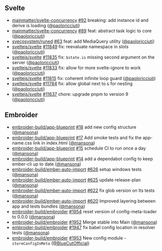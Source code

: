 ## Svelte

- [mainmatter/svelte-concurrency]
  [#92](https://github.com/mainmatter/svelte-concurrency/pull/92) breaking: add
  instance id and derive is loading ([@paoloricciuti])
- [mainmatter/svelte-concurrency]
  [#89](https://github.com/mainmatter/svelte-concurrency/pull/89) feat: abstract
  task logic to core ([@paoloricciuti])
- [svecosystem/runed] [#63](https://github.com/svecosystem/runed/pull/63) feat:
  add MediaQuery utility ([@paoloricciuti])
- [sveltejs/svelte] [#11849](https://github.com/sveltejs/svelte/pull/11849) fix:
  reevaluate namespace in slots ([@paoloricciuti])
- [sveltejs/svelte] [#11835](https://github.com/sveltejs/svelte/pull/11835) fix:
  `$state.is` missing second argument on the server ([@paoloricciuti])
- [sveltejs/svelte] [#11833](https://github.com/sveltejs/svelte/pull/11833) fix:
  allow for more svelte-ignore to work ([@paoloricciuti])
- [sveltejs/svelte] [#11815](https://github.com/sveltejs/svelte/pull/11815) fix:
  coherent infinite loop guard ([@paoloricciuti])
- [sveltejs/svelte] [#11784](https://github.com/sveltejs/svelte/pull/11784) fix:
  allow global next to `&` for nesting ([@paoloricciuti])
- [sveltejs/svelte] [#11637](https://github.com/sveltejs/svelte/pull/11637)
  chore: upgrade pnpm to version 9 ([@paoloricciuti])

## Embroider

- [embroider-build/app-blueprint]
  [#18](https://github.com/embroider-build/app-blueprint/pull/18) add new config
  structure ([@mansona])
- [embroider-build/app-blueprint]
  [#17](https://github.com/embroider-build/app-blueprint/pull/17) Add smoke
  tests and fix the app-name.css link in index.html ([@mansona])
- [embroider-build/app-blueprint]
  [#15](https://github.com/embroider-build/app-blueprint/pull/15) schedule CI to
  run once a day ([@mansona])
- [embroider-build/app-blueprint]
  [#14](https://github.com/embroider-build/app-blueprint/pull/14) add a
  dependabot config to keep ember-cli up to date ([@mansona])
- [embroider-build/ember-auto-import]
  [#626](https://github.com/embroider-build/ember-auto-import/pull/626) setup
  windows tests ([@mansona])
- [embroider-build/ember-auto-import]
  [#625](https://github.com/embroider-build/ember-auto-import/pull/625) update
  release-plan ([@mansona])
- [embroider-build/ember-auto-import]
  [#622](https://github.com/embroider-build/ember-auto-import/pull/622) fix glob
  version on lts tests ([@mansona])
- [embroider-build/ember-auto-import]
  [#620](https://github.com/embroider-build/ember-auto-import/pull/620) Improved
  layering between app and tests bundles ([@mansona])
- [embroider-build/embroider]
  [#1954](https://github.com/embroider-build/embroider/pull/1954) reset version
  of config-meta-loader to 0.0.0 ([@mansona])
- [embroider-build/embroider]
  [#1952](https://github.com/embroider-build/embroider/pull/1952) Merge stable
  into Main ([@mansona])
- [embroider-build/embroider]
  [#1947](https://github.com/embroider-build/embroider/pull/1947) fix babel
  config location in resolver tests ([@mansona])
- [embroider-build/embroider]
  [#1953](https://github.com/embroider-build/embroider/pull/1953) New config
  module - `storeConfigInMeta` ([@BlueCutOfficial])

[@BlueCutOfficial]: https://github.com/BlueCutOfficial
[@mansona]: https://github.com/mansona
[@paoloricciuti]: https://github.com/paoloricciuti
[embroider-build/app-blueprint]:
  https://github.com/embroider-build/app-blueprint
[embroider-build/ember-auto-import]:
  https://github.com/embroider-build/ember-auto-import
[embroider-build/embroider]: https://github.com/embroider-build/embroider
[mainmatter/svelte-concurrency]:
  https://github.com/mainmatter/svelte-concurrency
[svecosystem/runed]: https://github.com/svecosystem/runed
[sveltejs/svelte]: https://github.com/sveltejs/svelte
